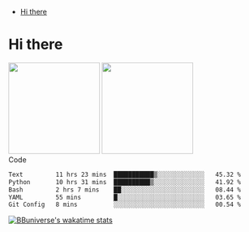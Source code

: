 <!--ts-->
* [Hi there](#hi-there)

<!-- Created by https://github.com/ekalinin/github-markdown-toc -->
<!-- Added by: runner, at: Wed Sep 27 04:19:34 UTC 2023 -->

<!--te-->


# Hi there

<!--
**BBuniverse/BBuniverse** is a ✨ _special_ ✨ repository because its `README.md` (this file) appears on your GitHub profile.

Here are some ideas to get you started:

- 🔭 I’m currently working on ...
- 🌱 I’m currently learning ...
- 👯 I’m looking to collaborate on ...
- 🤔 I’m looking for help with ...
- 💬 Ask me about ...
- 📫 How to reach me: ...
- 😄 Pronouns: ...
- ⚡ Fun fact: ...
-->


<div display="flex">
  <img src="https://github-readme-stats.vercel.app/api?username=BBuniverse&show_icons=true&count_private=true&theme=radical&hide_border=true" height="180"/>
  <img src="https://github-readme-stats.vercel.app/api/top-langs/?username=BBuniverse&layout=compact&theme=radical&hide_border=true" height="180"/>
</div
     

## Code
<!--START_SECTION:waka-->

```txt
Text         11 hrs 23 mins  ███████████▒░░░░░░░░░░░░░   45.32 %
Python       10 hrs 31 mins  ██████████▒░░░░░░░░░░░░░░   41.92 %
Bash         2 hrs 7 mins    ██░░░░░░░░░░░░░░░░░░░░░░░   08.44 %
YAML         55 mins         █░░░░░░░░░░░░░░░░░░░░░░░░   03.65 %
Git Config   8 mins          ░░░░░░░░░░░░░░░░░░░░░░░░░   00.54 %
```

<!--END_SECTION:waka-->
     
[![BBuniverse's wakatime stats](https://github-readme-stats.vercel.app/api/wakatime?username=BBuniverse)](https://github.com/anuraghazra/github-readme-stats)
